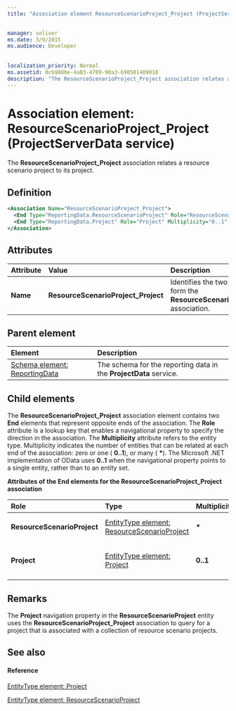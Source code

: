 ```yaml
---
title: "Association element ResourceScenarioProject_Project (ProjectServerData service)"

 
manager: soliver
ms.date: 3/9/2015
ms.audience: Developer
 
 
localization_priority: Normal
ms.assetid: 0cb988be-4a83-4789-90a3-690501409018
description: "The ResourceScenarioProject_Project association relates a resource scenario project to its project."
---
```


# Association element: ResourceScenarioProject_Project (ProjectServerData service)

The **ResourceScenarioProject_Project** association relates a resource scenario project to its project. 
  
## Definition

```XML
<Association Name="ResourceScenarioProject_Project">
  <End Type="ReportingData.ResourceScenarioProject" Role="ResourceScenarioProject" Multiplicity="*" />
  <End Type="ReportingData.Project" Role="Project" Multiplicity="0..1" />
</Association>
```

## Attributes

|**Attribute**|**Value**|**Description**|
|:-----|:-----|:-----|
|**Name** <br/> |**ResourceScenarioProject_Project** <br/> |Identifies the two entity types that form the **ResourceScenarioProject_Project** association.  <br/> |
   
## Parent element

|**Element**|**Description**|
|:-----|:-----|
|[Schema element: ReportingData](schema-reportingdata-projectdata-service.md) <br/> |The schema for the reporting data in the **ProjectData** service.  <br/> |
   
## Child elements

The **ResourceScenarioProject_Project** association element contains two **End** elements that represent opposite ends of the association. The **Role** attribute is a lookup key that enables a navigational property to specify the direction in the association. The **Multiplicity** attribute refers to the entity type. Multiplicity indicates the number of entities that can be related at each end of the association: zero or one ( **0..1**), or many ( **\***). The Microsoft .NET implementation of OData uses **0..1** when the navigational property points to a single entity, rather than to an entity set. 
  
**Attributes of the End elements for the ResourceScenarioProject_Project association**

|**Role**|**Type**|**Multiplicity**|**Description**|
|:-----|:-----|:-----|:-----|
|**ResourceScenarioProject** <br/> |[EntityType element: ResourceScenarioProject](entitytype-resourcescenarioproject-projectdata-service.md) <br/> |**\*** <br/> |The collection of resource scenario projects in the reporting tables.  <br/> |
|**Project** <br/> |[EntityType element: Project](entitytype-project-projectdata-service.md) <br/> |**0..1** <br/> |The project object that is referenced in the **ResourceScenarioProject_Project** association.  <br/> |
   
## Remarks

The **Project** navigation property in the **ResourceScenarioProject** entity uses the **ResourceScenarioProject_Project** association to query for a project that is associated with a collection of resource scenario projects. 
  
## See also

#### Reference

[EntityType element: Project](entitytype-project-projectdata-service.md)
  
[EntityType element: ResourceScenarioProject](entitytype-resourcescenarioproject-projectdata-service.md)

